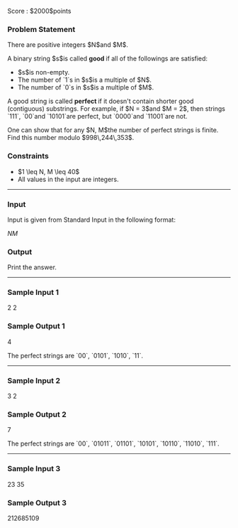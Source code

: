 
<div>

<span>

<span>

<p>
Score : $2000$points
</p>

<div>

<section>

### **Problem Statement**

<p>
There are positive integers $N$and $M$.
</p>

<p>
A binary string $s$is called 
<strong>
good
</strong>
if all of the followings are satisfied:
</p>

<ul>

<li>
$s$is non-empty.
</li>

<li>
The number of `1`s in $s$is a multiple of $N$.
</li>

<li>
The number of `0`s in $s$is a multiple of $M$.
</li>

</ul>

<p>
A good string is called 
<strong>
perfect
</strong>
if it doesn't contain shorter good (contiguous) substrings. For example, if $N = 3$and $M = 2$, then strings `111`, `00`and `10101`are perfect, but `0000`and `11001`are not.
</p>

<p>
One can show that for any $N, M$the number of perfect strings is finite. Find this number modulo $998\,244\,353$.
</p>

</section>

</div>

<div>

<section>

### **Constraints**

<ul>

<li>
$1 \leq N, M \leq 40$
</li>

<li>
All values in the input are integers. 
</li>

</ul>

</section>

</div>

---

<div>

<div>

<section>

### **Input**

<p>
Input is given from Standard Input in the following format:
</p>

<div>

$N$$M$
</div>

</section>

</div>

<div>

<section>

### **Output**

<p>
Print the answer.
</p>

</section>

</div>

</div>

---

<div>

<section>

### **Sample Input 1**

<div>

2 2

</div>

</section>

</div>

<div>

<section>

### **Sample Output 1**

<div>

4

</div>

<p>
The perfect strings are `00`, `0101`, `1010`, `11`.
</p>

</section>

</div>

---

<div>

<section>

### **Sample Input 2**

<div>

3 2

</div>

</section>

</div>

<div>

<section>

### **Sample Output 2**

<div>

7

</div>

<p>
The perfect strings are `00`, `01011`, `01101`, `10101`, `10110`, `11010`, `111`.
</p>

</section>

</div>

---

<div>

<section>

### **Sample Input 3**

<div>

23 35

</div>

</section>

</div>

<div>

<section>

### **Sample Output 3**

<div>

212685109

</div>

</section>

</div>

</span>

</span>

</div>
